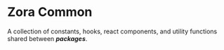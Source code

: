 # Zora Common

A collection of constants, hooks, react components, and utility functions shared between **_packages_**.
